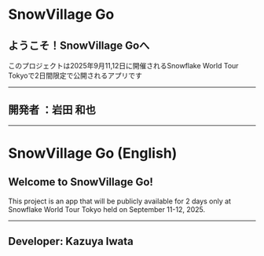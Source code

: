 # SnowVillage Go

## ようこそ！SnowVillage Goへ

このプロジェクトは2025年9月11,12日に開催されるSnowflake World Tour Tokyoで2日間限定で公開されるアプリです

---

## 開発者 ：岩田 和也

---

# SnowVillage Go (English)

## Welcome to SnowVillage Go!

This project is an app that will be publicly available for 2 days only at Snowflake World Tour Tokyo held on September 11-12, 2025.

---

## Developer: Kazuya Iwata